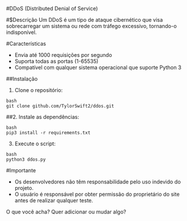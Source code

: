 
#DDoS (Distributed Denial of Service)

#$Descrição
Um DDoS é um tipo de ataque cibernético que visa sobrecarregar um sistema ou rede com tráfego excessivo, tornando-o indisponível.

#Características
- Envia até 1000 requisições por segundo
- Suporta todas as portas (1-65535)
- Compatível com qualquer sistema operacional que suporte Python 3

##Instalação
1. Clone o repositório:
```
bash
git clone github.com/TylorSwift2/ddos.git
```
##2. Instale as dependências:
```
bash
pip3 install -r requirements.txt
```
3. Execute o script:
```
bash
python3 ddos.py
```

#Importante
- Os desenvolvedores não têm responsabilidade pelo uso indevido do projeto.
- O usuário é responsável por obter permissão do proprietário do site antes de realizar qualquer teste.

O que você acha? Quer adicionar ou mudar algo?